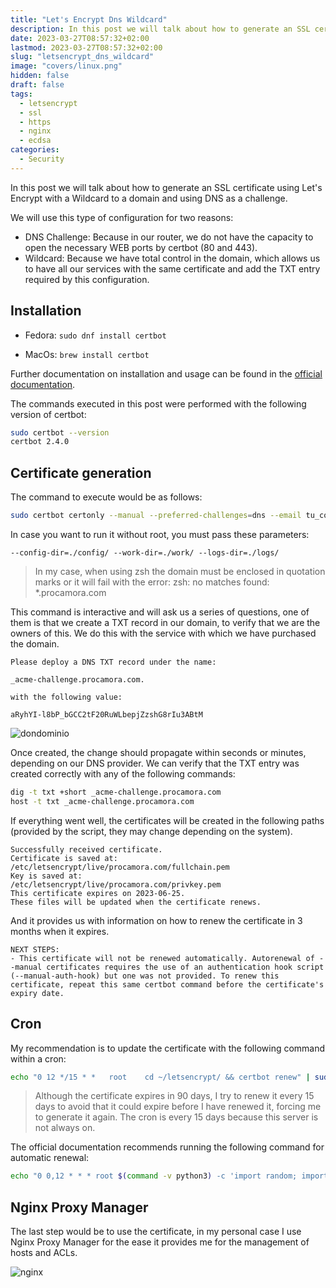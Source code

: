 ```yaml
---
title: "Let's Encrypt Dns Wildcard"
description: In this post we will talk about how to generate an SSL certificate using Let's Encrypt with a Wildcard to a domain and using DNS as a challenge.
date: 2023-03-27T08:57:32+02:00
lastmod: 2023-03-27T08:57:32+02:00
slug: "letsencrypt_dns_wildcard"
image: "covers/linux.png"
hidden: false
draft: false
tags:
  - letsencrypt
  - ssl
  - https
  - nginx
  - ecdsa
categories:
  - Security
---
```



In this post we will talk about how to generate an SSL certificate using Let's Encrypt with a Wildcard to a domain and using DNS as a challenge.

We will use this type of configuration for two reasons:

- DNS Challenge: Because in our router, we do not have the capacity to open the necessary WEB ports by certbot (80 and 443).
- Wildcard: Because we have total control in the domain, which allows us to have all our services with the same certificate and add the TXT entry required by this configuration.


## Installation

- Fedora: `sudo dnf install certbot`

- MacOs: `brew install certbot`

Further documentation on installation and usage can be found in the [official documentation][certbot_eff].

[certbot_eff]: https://certbot.eff.org/instructions?ws=nginx&os=osx&tab=standard


The commands executed in this post were performed with the following version of certbot:

```bash
sudo certbot --version
certbot 2.4.0
```
## Certificate generation

The command to execute would be as follows:


```bash
sudo certbot certonly --manual --preferred-challenges=dns --email tu_correo_electronico --server https://acme-v02.api.letsencrypt.org/directory --agree-tos -d *.procamora.com
```

In case you want to run it without root, you must pass these parameters:

```
--config-dir=./config/ --work-dir=./work/ --logs-dir=./logs/
```


> In my case, when using zsh the domain must be enclosed in quotation marks or it will fail with the error:
 zsh: no matches found: *.procamora.com

This command is interactive and will ask us a series of questions, one of them is that we create a TXT record in our domain, to verify that we are the owners of this. We do this with the service with which we have purchased the domain.

```
Please deploy a DNS TXT record under the name:

_acme-challenge.procamora.com.

with the following value:

aRyhYI-l8bP_bGCC2tF20RuWLbepjZzshG8rIu3ABtM
```


![dondominio](/images/2023/letsencrypt_dns_wildcard_dondominio.png)


Once created, the change should propagate within seconds or minutes, depending on our DNS provider. We can verify that the TXT entry was created correctly with any of the following commands:

```bash
dig -t txt +short _acme-challenge.procamora.com
host -t txt _acme-challenge.procamora.com
```

If everything went well, the certificates will be created in the following paths (provided by the script, they may change depending on the system).


```
Successfully received certificate.
Certificate is saved at: /etc/letsencrypt/live/procamora.com/fullchain.pem
Key is saved at:         /etc/letsencrypt/live/procamora.com/privkey.pem
This certificate expires on 2023-06-25.
These files will be updated when the certificate renews.
```

And it provides us with information on how to renew the certificate in 3 months when it expires.


```
NEXT STEPS:
- This certificate will not be renewed automatically. Autorenewal of --manual certificates requires the use of an authentication hook script (--manual-auth-hook) but one was not provided. To renew this certificate, repeat this same certbot command before the certificate's expiry date.
```



## Cron

My recommendation is to update the certificate with the following command within a cron:


```bash
echo "0 12 */15 * *   root    cd ~/letsencrypt/ && certbot renew" | sudo tee -a /etc/cron.d/letsencrypt
```

> Although the certificate expires in 90 days, I try to renew it every 15 days to avoid that it could expire before I have renewed it, forcing me to generate it again. The cron is every 15 days because this server is not always on.

The official documentation recommends running the following command for automatic renewal:

```bash
echo "0 0,12 * * * root $(command -v python3) -c 'import random; import time; time.sleep(random.random() * 3600)' && sudo $(command -v certbot) renew -q" | sudo tee -a /etc/crontab > /dev/null
```


## Nginx Proxy Manager


The last step would be to use the certificate, in my personal case I use Nginx Proxy Manager for the ease it provides me for the management of hosts and ACLs.

![nginx](/images/2023/letsencrypt_dns_wildcard_nginx.png)


